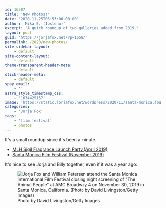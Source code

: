 ```yaml
---
id: 16587
title: 'New Photos!'
date: '2020-11-25T06:53:00-08:00'
author: 'Mika E. (Ipstenu)'
excerpt: 'A quick roundup of two galleries added from 2019.'
layout: post
guid: 'https://jorjafox.net/?p=16587'
permalink: /2020/new-photos/
site-sidebar-layout:
    - default
site-content-layout:
    - default
theme-transparent-header-meta:
    - default
stick-header-meta:
    - default
spay_email:
    - ''
astra_style_timestamp_css:
    - '1634425157'
image: 'https://static.jorjafox.net/wordpress/2020/11/santa-monica.jpg'
categories:
    - 'Jorja Fox'
tags:
    - 'film festival'
    - photos
---
```


<p>It's a small roundup since it's been a minute.</p>

<ul><li><a href="https://jorjafox.net/gallery/pub/events/20190430-mlhsigil/">MLH Sigil Fragrance Launch Party (April 2019)</a></li><li><a href="https://jorjafox.net/gallery/pub/filmfest/20191130-santamonica/">Santa Monica Film Festival (November 2019)</a></li></ul>

<p>It's nice to see Jorja and Billy together, even if it was a year ago:</p>

<div class="wp-block-image"><figure class="aligncenter size-large"><img src="https://static.jorjafox.net/wordpress/2020/11/getty-002.jpeg" alt="Jorja Fox and William Petersen attend the Santa Monica International Film Festival closing night screening of &quot;The Animal People&quot; at AMC Broadway 4 on November 30, 2019 in Santa Monica, California. (Photo by David Livingston/Getty Images)" class="wp-image-17801"/><figcaption>Photo by David Livingston/Getty Images</figcaption></figure></div>
